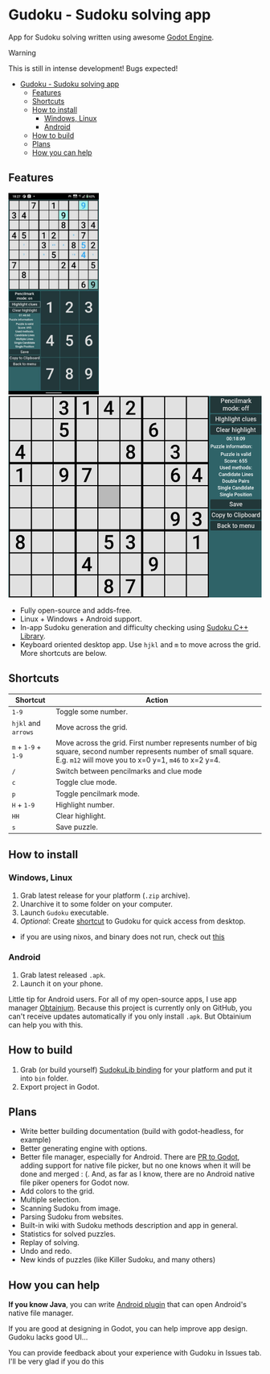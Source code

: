 # Gudoku - Sudoku solving app

App for Sudoku solving written using awesome [Godot Engine](https://godotengine.org/).

> [!WARNING]
> This is still in intense development! Bugs expected!

<!--toc:start-->
- [Gudoku - Sudoku solving app](#gudoku-sudoku-solving-app)
  - [Features](#features)
  - [Shortcuts](#shortcuts)
  - [How to install](#how-to-install)
    - [Windows, Linux](#windows-linux)
    - [Android](#android)
  - [How to build](#how-to-build)
  - [Plans](#plans)
  - [How you can help](#how-you-can-help)
<!--toc:end-->

## Features

<p float="left">
    <img src="screenshots/android.jpg" height="400"/>
    <img src="screenshots/desktop.png" height="400"/>
</p>

* Fully open-source and adds-free.
* Linux + Windows + Android support.
* In-app Sudoku generation and difficulty checking using [Sudoku C++ Library](https://github.com/dudozermaks/sudoku_lib).
* Keyboard oriented desktop app. Use `hjkl` and `m` to move across the grid. More shortcuts are below.

## Shortcuts

| Shortcut           | Action |
| ------------------ | ------ |
| `1-9`              | Toggle some number. |
|`hjkl` and `arrows` | Move across the grid. |
|`m` + `1-9` + `1-9` | Move across the grid. First number represents number of big square, second number represents number of small square. E.g. `m12` will move you to x=0 y=1, `m46` to x=2 y=4. |
|`/`                 | Switch between pencilmarks and clue mode|
|`c`                 | Toggle clue mode. |
|`p`                 | Toggle pencilmark mode. |
|`H` + `1-9`         | Highlight number. |
|`HH`                | Clear highlight. |
|`s`                 | Save puzzle. |

## How to install

### Windows, Linux

1. Grab latest release for your platform (`.zip` archive).
1. Unarchive it to some folder on your computer.
1. Launch `Gudoku` executable.
1. *Optional*: Create [shortcut](https://support.microsoft.com/en-us/office/create-a-desktop-shortcut-for-an-office-program-or-file-9a8df64b-cd87-4700-95cc-4bc3e2a962da) to Gudoku for quick access from desktop.

* if you are using nixos, and binary does not run, check out [this](https://unix.stackexchange.com/a/522823/588681)

### Android

1. Grab latest released `.apk`.
1. Launch it on your phone.

Little tip for Android users. For all of my open-source apps, I use app manager [Obtainium](https://github.com/ImranR98/Obtainium). Because this project is currently only on GitHub, you can't receive updates automatically if you only install `.apk`. But Obtainium can help you with this.

## How to build

1. Grab (or build yourself) [SudokuLib binding](https://github.com/dudozermaks/sudoku_lib_godot) for your platform and put it into `bin` folder.
2. Export project in Godot.

## Plans

* Write better building documentation (build with godot-headless, for example)
* Better generating engine with options.
* Better file manager, especially for Android. There are [PR to Godot](https://github.com/godotengine/godot/pull/83480), adding support for native file picker, but no one knows when it will be done and merged : (. And, as far as I know, there are no Android native file piker openers for Godot now.
* Add colors to the grid.
* Multiple selection.
* Scanning Sudoku from image.
* Parsing Sudoku from websites.
* Built-in wiki with Sudoku methods description and app in general.
* Statistics for solved puzzles.
* Replay of solving.
* Undo and redo.
* New kinds of puzzles (like Killer Sudoku, and many others)

## How you can help

**If you know Java**, you can write [Android plugin](https://docs.godotengine.org/en/stable/tutorials/platform/android/android_plugin.html) that can open Android's native file manager.

If you are good at designing in Godot, you can help improve app design. Gudoku lacks good UI...

You can provide feedback about your experience with Gudoku in Issues tab. I'll be very glad if you do this
